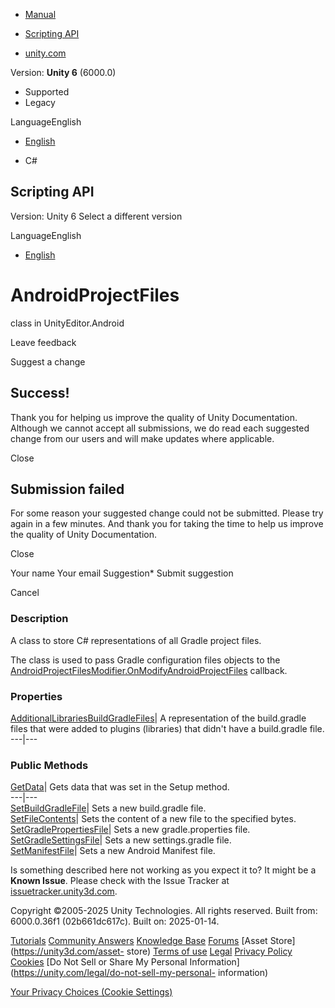 [ ]()

  * [Manual](../Manual/index.html)
  * [Scripting API](../ScriptReference/index.html)

  * [unity.com](https://unity.com/)

Version: **Unity 6** (6000.0)

  * Supported
  * Legacy

LanguageEnglish

  * [English]()

  * C#

[ ](https://docs.unity3d.com)

## Scripting API

Version: Unity 6 Select a different version

LanguageEnglish

  * [English]()

# AndroidProjectFiles

class in UnityEditor.Android

Leave feedback

Suggest a change

## Success!

Thank you for helping us improve the quality of Unity Documentation. Although
we cannot accept all submissions, we do read each suggested change from our
users and will make updates where applicable.

Close

## Submission failed

For some reason your suggested change could not be submitted. Please <a>try
again</a> in a few minutes. And thank you for taking the time to help us
improve the quality of Unity Documentation.

Close

Your name Your email Suggestion* Submit suggestion

Cancel

[ ]()

### Description

A class to store C# representations of all Gradle project files.

The class is used to pass Gradle configuration files objects to the
[AndroidProjectFilesModifier.OnModifyAndroidProjectFiles](Android.AndroidProjectFilesModifier.OnModifyAndroidProjectFiles.html)
callback.

### Properties

[AdditionalLibrariesBuildGradleFiles](Android.AndroidProjectFiles.AdditionalLibrariesBuildGradleFiles.html)|
A representation of the build.gradle files that were added to plugins
(libraries) that didn't have a build.gradle file.  
---|---  
  
### Public Methods

[GetData](Android.AndroidProjectFiles.GetData.html)| Gets data that was set in
the Setup method.  
---|---  
[SetBuildGradleFile](Android.AndroidProjectFiles.SetBuildGradleFile.html)|
Sets a new build.gradle file.  
[SetFileContents](Android.AndroidProjectFiles.SetFileContents.html)| Sets the
content of a new file to the specified bytes.  
[SetGradlePropertiesFile](Android.AndroidProjectFiles.SetGradlePropertiesFile.html)|
Sets a new gradle.properties file.  
[SetGradleSettingsFile](Android.AndroidProjectFiles.SetGradleSettingsFile.html)|
Sets a new settings.gradle file.  
[SetManifestFile](Android.AndroidProjectFiles.SetManifestFile.html)| Sets a
new Android Manifest file.  
  
Is something described here not working as you expect it to? It might be a
**Known Issue**. Please check with the Issue Tracker at
[issuetracker.unity3d.com](https://issuetracker.unity3d.com).

Copyright ©2005-2025 Unity Technologies. All rights reserved. Built from:
6000.0.36f1 (02b661dc617c). Built on: 2025-01-14.

[Tutorials](https://unity3d.com/learn) [Community
Answers](https://answers.unity3d.com) [Knowledge
Base](https://support.unity3d.com/hc/en-us)
[Forums](https://forum.unity3d.com) [Asset Store](https://unity3d.com/asset-
store) [Terms of use](https://docs.unity3d.com/Manual/TermsOfUse.html)
[Legal](https://unity.com/legal) [Privacy
Policy](https://unity.com/legal/privacy-policy)
[Cookies](https://unity.com/legal/cookie-policy) [Do Not Sell or Share My
Personal Information](https://unity.com/legal/do-not-sell-my-personal-
information)

[Your Privacy Choices (Cookie Settings)](javascript:void\(0\);)

